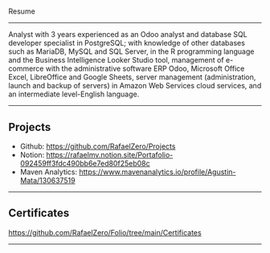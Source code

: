 # 
Resume
___
Analyst with 3 years experienced as an Odoo analyst and database SQL developer specialist in PostgreSQL; with knowledge of other databases such as MariaDB, MySQL and SQL Server, in the R programming language and the Business Intelligence Looker Studio tool, management of e-commerce with the administrative software ERP Odoo, Microsoft Office Excel, LibreOffice and Google Sheets, server management (administration, launch and backup of servers) in Amazon Web Services cloud services, and an intermediate level-English language.

___

Projects
---
* Github:
https://github.com/RafaelZero/Projects
* Notion:
https://rafaelmv.notion.site/Portafolio-092459ff3fdc490bb6e7ed80f25eb08c
* Maven Analytics:
https://www.mavenanalytics.io/profile/Agustin-Mata/130637519
___

Certificates
---
https://github.com/RafaelZero/Folio/tree/main/Certificates
___
